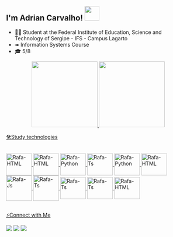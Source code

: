## I'm Adrian Carvalho! <img height="40em" src="https://raw.githubusercontent.com/alexnaiman/alexnaiman/master/resources/welcomeglitch.gif"/>

- 🧑‍🎓 Student at the Federal Institute of Education, Science and Technology of Sergipe - IFS - Campus Lagarto
- ➠ Information Systems Course
- 🎓 5/8 
<div align="center">
  <a href="https://github.com/AdrianCarvalhoo">
  <img height="180em" src="https://github-readme-stats.vercel.app/api?username=AdrianCarvalhoo&show_icons=true&theme=gotham&include_all_commits=true&count_private=true"/>
  <img height="180em" src="https://github-readme-stats.vercel.app/api/top-langs/?username=AdrianCarvalhoo&layout=compact&langs_count=7&theme=gotham"/>
</div>
  
  🛠Study technologies

<div style="display: inline_block"><br>
  <img align="center" alt="Rafa-HTML" height="60" width="70" src="https://cdn.jsdelivr.net/gh/devicons/devicon/icons/flutter/flutter-original.svg">
  <img align="center" alt="Rafa-HTML" height="60" width="70" src="https://cdn.jsdelivr.net/gh/devicons/devicon/icons/androidstudio/androidstudio-original.svg"/>
  <img align="center" alt="Rafa-Python" height="60" width="70" src="https://cdn.jsdelivr.net/gh/devicons/devicon/icons/spring/spring-original.svg">
  <img align="center" alt="Rafa-Ts" height="60" width="70" src="https://cdn.jsdelivr.net/gh/devicons/devicon/icons/javascript/javascript-original.svg" />
  <img align="center" alt="Rafa-Python" height="60" width="70" src="https://cdn.jsdelivr.net/gh/devicons/devicon/icons/html5/html5-original.svg"/>
  <img align="center" alt="Rafa-HTML" height="60" width="70" src="https://cdn.jsdelivr.net/gh/devicons/devicon/icons/css3/css3-original.svg">
  <img align="center" alt="Rafa-Js" height="70" width="70" src="https://cdn.jsdelivr.net/gh/devicons/devicon/icons/java/java-original.svg">
  <img align="center" alt="Rafa-Ts" height="70" width="70" src="https://icongr.am/devicon/postgresql-original-wordmark.svg?size=130&color">
  <img align="center" alt="Rafa-Ts" height="60" width="70" src="https://cdn.jsdelivr.net/gh/devicons/devicon/icons/mysql/mysql-original.svg"/>
  <img align="center" alt="Rafa-Ts" height="60" width="70" src="https://cdn.jsdelivr.net/gh/devicons/devicon/icons/figma/figma-original.svg" />
  <img align="center" alt="Rafa-HTML" height="60" width="70" src="https://icongr.am/devicon/photoshop-line.svg?size=130&color=2970ff">
 
  ##
 
 ⚡Connect with Me
 
<div> 
  <a href="https://www.instagram.com/adriancarvalhoo/" target="_blank"><img src="https://img.shields.io/badge/-Instagram-%23E4405F?style=for-the-badge&logo=instagram&logoColor=white" target="_blank"></a>
  <a href = "mailto:adrian.araujcarvalho@gmail.com"><img src="https://img.shields.io/badge/-Gmail-%23333?style=for-the-badge&logo=gmail&logoColor=white" target="_blank"></a>
  <a href="https://github.com/AdrianCarvalhoo" target="_blank"><img src="https://img.shields.io/badge/-LinkedIn-%230077B5?style=for-the-badge&logo=linkedin&logoColor=white" target="_blank"></a> 
  

 
</div>

